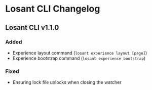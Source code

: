 # Losant CLI Changelog

## Losant CLI v1.1.0

### Added

* Experience layout command (`losant experience layout [page]`)
* Experience bootstrap command (`losant experience bootstrap`)

### Fixed

* Ensuring lock file unlocks when closing the watcher
